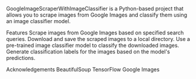 GoogleImageScraperWithImageClassifier is a Python-based project that allows you to scrape images from Google Images and classify them using an image classifier model.

Features
Scrape images from Google Images based on specified search queries.
Download and save the scraped images to a local directory.
Use a pre-trained image classifier model to classify the downloaded images.
Generate classification labels for the images based on the model's predictions.

Acknowledgements
BeautifulSoup
TensorFlow
Google Images
